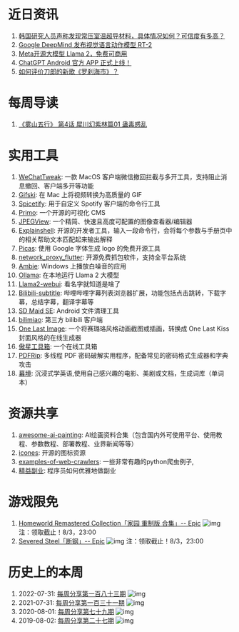 # 近日资讯

1. [韩国研究人员声称发现常压室温超导材料，具体情况如何？可信度有多高？](https://www.zhihu.com/question/613850973)
2. [Google DeepMind 发布视觉语言动作模型 RT-2](https://www.deepmind.com/blog/rt-2-new-model-translates-vision-and-language-into-action)
3. [Meta开源大模型 Llama 2，免费可商用](https://www.oschina.net/news/249944/meta-llama-2)
4. [ChatGPT Android 官方 APP 正式上线！](https://play.google.com/store/apps/details?id=com.openai.chatgpt)
5. [如何评价刀郎的新歌《罗刹海市》？](https://www.zhihu.com/question/613552813)

# 每周导读

1. [《雾山五行》 第4话 犀川幻紫林篇01 蛊毒惑乱](https://www.bilibili.com/bangumi/play/ep763840)

# 实用工具

1. [WeChatTweak](https://github.com/sunnyyoung/WeChatTweak-macOS): 一款 MacOS 客户端微信撤回拦截与多开工具，支持阻止消息撤回、客户端多开等功能
2. [Gifski](https://github.com/sindresorhus/Gifski): 在 Mac 上将视频转换为高质量的 GIF
3. [Spicetify](https://github.com/spicetify/spicetify-cli): 用于自定义 Spotify 客户端的命令行工具
4. [Primo](https://github.com/primocms/primo): 一个开源的可视化 CMS
5. [JPEGView](https://github.com/sylikc/jpegview): 一个精简、快速且高度可配置的图像查看器/编辑器
6. [Explainshell](https://github.com/idank/explainshell): 开源的开发者工具，输入一段命令行，会将每个参数与手册页中的相关帮助文本匹配起来输出解释
7. [Picas](https://github.com/djyde/Picas): 使用 Google 字体生成 logo 的免费开源工具
8. [network_proxy_flutter](https://github.com/wanghongenpin/network_proxy_flutter): 开源免费抓包软件，支持全平台系统
9. [Ambie](https://github.com/jenius-apps/ambie): Windows 上播放白噪音的应用
10. [Ollama](https://github.com/jmorganca/ollama): 在本地运行 Llama 2 大模型
11. [Llama2-webui](https://github.com/liltom-eth/llama2-webui): 看名字就知道是啥了
12. [Bilibili-subtitle](https://github.com/IndieKKY/bilibili-subtitle): 哔哩哔哩字幕列表浏览器扩展，功能包括点击跳转，下载字幕，总结字幕，翻译字幕等
13. [SD Maid SE](https://github.com/d4rken-org/sdmaid-se): Android 文件清理工具
14. [bilimiao](https://github.com/10miaomiao/bilimiao2): 第三方 bilibili 客户端
15. [One Last Image](https://github.com/itorr/one-last-image): 一个将赛璐珞风格动画截图或插画，转换成 One Last Kiss 封面风格的在线生成器
16. [傲星工具箱](https://github.com/aoaostar/toolbox): 一个在线工具箱
17. [PDFRip](https://github.com/mufeedvh/pdfrip): 多线程 PDF 密码破解实用程序，配备常见的密码格式生成器和字典攻击
18. [幕境](https://github.com/tangshimin/MuJing): 沉浸式学英语,使用自己感兴趣的电影、美剧或文档，生成词库（单词本）

# 资源共享

1. [awesome-ai-painting](https://github.com/hua1995116/awesome-ai-painting): AI绘画资料合集（包含国内外可使用平台、使用教程、参数教程、部署教程、业界新闻等等）
2. [icones](https://github.com/antfu/icones): 开源的图标资源
3. [examples-of-web-crawlers](https://github.com/shengqiangzhang/examples-of-web-crawlers): 一些非常有趣的python爬虫例子,
4. [精益副业](https://github.com/easychen/lean-side-bussiness): 程序员如何优雅地做副业

# 游戏限免

1. [Homeworld Remastered Collection「家园  重制版 合集」-- Epic](https://store.epicgames.com/p/homeworld-remastered-collection)
![img](https://mmbiz.qpic.cn/sz_mmbiz_jpg/pDARXZuibAKTJqGJCicEFdBFaD59UEEOGfawzNdbcVKqphR0FbAF8TpekMMo8VO38e1QD8Spoyic6j7yDBgPObyTA/640?wx_fmt=jpeg)
注：领取截止！8/3，23:00
2. [Severed Steel「断钢」-- Epic](https://store.epicgames.com/p/severed-steel)
![img](https://mmbiz.qpic.cn/sz_mmbiz_jpg/pDARXZuibAKTJqGJCicEFdBFaD59UEEOGf66P8N84MOXichzKc9pqaibUaknXx16FAJQOeibIwWFNxM7V68SWfcTD7Q/640?wx_fmt=jpeg)
注：领取截止！8/3，23:00

# 历史上的本周

1. 2022-07-31: [每周分享第一百八十三期](https://mp.weixin.qq.com/s/WeYUaFL0sCfxpyCGarYCxg)
![img](https://mmbiz.qpic.cn/sz_mmbiz_jpg/pDARXZuibAKRfjaDHh8huLDGtQQLiaA1How5dakBAA1loY5EibEZ29eic5CQUkQhDPWw5nVFa2eKic5efdsAmmSNrrw/640?wx_fmt=jpeg&wxfrom=5&wx_lazy=1&wx_co=1)
2. 2021-07-31: [每周分享第一百三十一期](https://mp.weixin.qq.com/s/jG1aJzOW8O8G1rbK1TEluQ)
![img](https://mmbiz.qpic.cn/sz_mmbiz_jpg/pDARXZuibAKRFBmWicYhnsJFydEfYBHh5a0tibBibK3ib5K2AjiaON5I1mwrViasHT859y25uHHjSPmAibsYwuZRJDHlpQ/640?wx_fmt=jpeg&wxfrom=5&wx_lazy=1&wx_co=1)
3. 2020-08-01: [每周分享第七十九期](https://mp.weixin.qq.com/s/HkH3iuTBA8VI_UrGdzGb_w)
![img](https://mmbiz.qpic.cn/sz_mmbiz_jpg/pDARXZuibAKSKZPCovhV4Ku8n6nU1icvtPXUpETGPcvAic4Fib7P1kiahurib6wzqTjCy2yDqHOLYGPbGJ6s4rfoQAEw/640?wx_fmt=jpeg&wxfrom=5&wx_lazy=1&wx_co=1)
4. 2019-08-02: [每周分享第二十七期](https://mp.weixin.qq.com/s/L7B1DyOOO6pT-jjuhwk_Cg)
![img](https://mmbiz.qpic.cn/mmbiz_jpg/pDARXZuibAKSTNGib7oviatV8BHibU2Y8libpdGTIIew2nb5dlWiaNlhqw2DMWWfEErTnBtunwBZfoeCoOyF1VvhZQicg/640?wx_fmt=jpeg&wxfrom=5&wx_lazy=1&wx_co=1)

